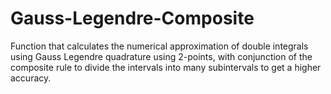 # Gauss-Legendre-Composite
Function that calculates the numerical approximation of double integrals using Gauss Legendre quadrature using 2-points, with conjunction of the composite rule to divide the intervals into many subintervals to get a higher accuracy.
